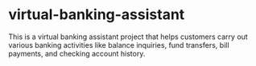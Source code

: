 # virtual-banking-assistant
This is a virtual banking assistant project that helps customers carry out various banking activities like balance inquiries, fund transfers, bill payments, and checking account history.
